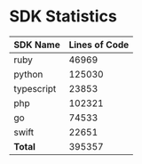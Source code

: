 # SDK Statistics

| SDK Name | Lines of Code |
| -------- | ------------- |
| ruby | 46969 |
| python | 125030 |
| typescript | 23853 |
| php | 102321 |
| go | 74533 |
| swift | 22651 |
| **Total** | 395357 |
